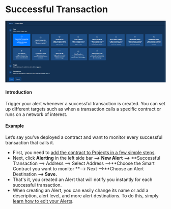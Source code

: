 # Successful Transaction

![](<../../.gitbook/assets/Choosing a successful transaction as an Alert.png>)

#### Introduction

Trigger your alert whenever a successful transaction is created. You can set up different targets such as when a transaction calls a specific contract or runs on a network of interest.

#### Example

Let’s say you've deployed a contract and want to monitor every successful transaction that calls it.

* First, you need to [add the contract to Projects in a few simple steps](https://docs.tenderly.co/monitoring/smart-contracts).
* Next, click **Alerting** in the left side bar **—>** **New Alert** **—>** **Successful Transaction —> Address —> Select Address  —>**Choose the Smart Contract you want to monitor **—> Next —>**Choose an Alert Destination **—> Save.**
* That's it, you created an Alert that will notify you instantly for each successful transaction.
* When creating an Alert, you can easily change its name or add a description, alert level, and more alert destinations. To do this, simply [learn how to edit your Alerts](https://docs.tenderly.co/alerts/creating-an-alert/editing-an-alert).&#x20;
